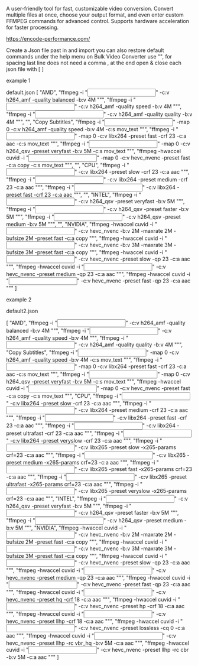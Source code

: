 A user-friendly tool for fast, customizable video conversion. Convert multiple files at once, choose your output format, and even enter custom FFMPEG commands for advanced control. Supports hardware acceleration for faster processing.

https://encode-performance.com/


Create a Json file past in and import
you can also restore default commands under the help menu on Bulk Video Converter
use "", for spacing
last line does not need a comma , at the end 
open & close each json file with [  ]

example 1

default.json
[
    "AMD",
    "ffmpeg -i \"<input>\" -c:v h264_amf -quality balanced -b:v 4M \"<output>\"",
    "ffmpeg -i \"<input>\" -c:v h264_amf -quality speed -b:v 4M \"<output>\"",
    "ffmpeg -i \"<input>\" -c:v h264_amf -quality quality -b:v 4M \"<output>\"",
    "",
    "Copy Subtitles",
    "ffmpeg -i \"<input>\" -map 0 -c:v h264_amf -quality speed -b:v 4M -c:s mov_text \"<output>\"",
    "ffmpeg -i \"<input>\" -map 0 -c:v libx264 -preset fast -crf 23 -c:a aac -c:s mov_text \"<output>\"",
    "ffmpeg -i \"<input>\" -map 0 -c:v h264_qsv -preset veryfast -b:v 5M -c:s mov_text \"<output>\"",
    "ffmpeg -hwaccel cuvid -i \"<input>\" -map 0 -c:v hevc_nvenc -preset fast -c:a copy -c:s mov_text \"<output>\"",
    "",
    "CPU",
    "ffmpeg -i \"<input>\" -c:v libx264 -preset slow -crf 23 -c:a aac \"<output>\"",
    "ffmpeg -i \"<input>\" -c:v libx264 -preset medium -crf 23 -c:a aac \"<output>\"",
    "ffmpeg -i \"<input>\" -c:v libx264 -preset fast -crf 23 -c:a aac \"<output>\"",
    "",
    "INTEL",
    "ffmpeg -i \"<input>\" -c:v h264_qsv -preset veryfast -b:v 5M \"<output>\"",
    "ffmpeg -i \"<input>\" -c:v h264_qsv -preset faster -b:v 5M \"<output>\"",
    "ffmpeg -i \"<input>\" -c:v h264_qsv -preset medium -b:v 5M \"<output>\"",
    "",
    "NVIDIA",
    "ffmpeg -hwaccel cuvid -i \"<input>\" -c:v hevc_nvenc -b:v 2M -maxrate 2M -bufsize 2M -preset fast -c:a copy \"<output>\"",
    "ffmpeg -hwaccel cuvid -i \"<input>\" -c:v hevc_nvenc -b:v 3M -maxrate 3M -bufsize 3M -preset fast -c:a copy \"<output>\"",
    "ffmpeg -hwaccel cuvid -i \"<input>\" -c:v hevc_nvenc -preset slow -qp 23 -c:a aac \"<output>\"",
    "ffmpeg -hwaccel cuvid -i \"<input>\" -c:v hevc_nvenc -preset medium -qp 23 -c:a aac \"<output>\"",
    "ffmpeg -hwaccel cuvid -i \"<input>\" -c:v hevc_nvenc -preset fast -qp 23 -c:a aac \"<output>\""
]


example 2

default2.json

[
    "AMD",
    "ffmpeg -i \"<input>\" -c:v h264_amf -quality balanced -b:v 4M \"<output>\"",
    "ffmpeg -i \"<input>\" -c:v h264_amf -quality speed -b:v 4M \"<output>\"",
    "ffmpeg -i \"<input>\" -c:v h264_amf -quality quality -b:v 4M \"<output>\"",
    "Copy Subtitles",
    "ffmpeg -i \"<input>\" -map 0 -c:v h264_amf -quality speed -b:v 4M -c:s mov_text \"<output>\"",
    "ffmpeg -i \"<input>\" -map 0 -c:v libx264 -preset fast -crf 23 -c:a aac -c:s mov_text \"<output>\"",
    "ffmpeg -i \"<input>\" -map 0 -c:v h264_qsv -preset veryfast -b:v 5M -c:s mov_text \"<output>\"",
    "ffmpeg -hwaccel cuvid -i \"<input>\" -map 0 -c:v hevc_nvenc -preset fast -c:a copy -c:s mov_text \"<output>\"",
    "CPU",
    "ffmpeg -i \"<input>\" -c:v libx264 -preset slow -crf 23 -c:a aac \"<output>\"",
    "ffmpeg -i \"<input>\" -c:v libx264 -preset medium -crf 23 -c:a aac \"<output>\"",
    "ffmpeg -i \"<input>\" -c:v libx264 -preset fast -crf 23 -c:a aac \"<output>\"",
    "ffmpeg -i \"<input>\" -c:v libx264 -preset ultrafast -crf 23 -c:a aac \"<output>\"",
    "ffmpeg -i \"<input>\" -c:v libx264 -preset veryslow -crf 23 -c:a aac \"<output>\"",
    "ffmpeg -i \"<input>\" -c:v libx265 -preset slow -x265-params crf=23 -c:a aac \"<output>\"",
    "ffmpeg -i \"<input>\" -c:v libx265 -preset medium -x265-params crf=23 -c:a aac \"<output>\"",
    "ffmpeg -i \"<input>\" -c:v libx265 -preset fast -x265-params crf=23 -c:a aac \"<output>\"",
    "ffmpeg -i \"<input>\" -c:v libx265 -preset ultrafast -x265-params crf=23 -c:a aac \"<output>\"",
    "ffmpeg -i \"<input>\" -c:v libx265 -preset veryslow -x265-params crf=23 -c:a aac \"<output>\"",
    "INTEL",
    "ffmpeg -i \"<input>\" -c:v h264_qsv -preset veryfast -b:v 5M \"<output>\"",
    "ffmpeg -i \"<input>\" -c:v h264_qsv -preset faster -b:v 5M \"<output>\"",
    "ffmpeg -i \"<input>\" -c:v h264_qsv -preset medium -b:v 5M \"<output>\"",
    "NVIDIA",
    "ffmpeg -hwaccel cuvid -i \"<input>\" -c:v hevc_nvenc -b:v 2M -maxrate 2M -bufsize 2M -preset fast -c:a copy \"<output>\"",
    "ffmpeg -hwaccel cuvid -i \"<input>\" -c:v hevc_nvenc -b:v 3M -maxrate 3M -bufsize 3M -preset fast -c:a copy \"<output>\"",
    "ffmpeg -hwaccel cuvid -i \"<input>\" -c:v hevc_nvenc -preset slow -qp 23 -c:a aac \"<output>\"",
    "ffmpeg -hwaccel cuvid -i \"<input>\" -c:v hevc_nvenc -preset medium -qp 23 -c:a aac \"<output>\"",
    "ffmpeg -hwaccel cuvid -i \"<input>\" -c:v hevc_nvenc -preset fast -qp 23 -c:a aac \"<output>\"",
    "ffmpeg -hwaccel cuvid -i \"<input>\" -c:v hevc_nvenc -preset hq -crf 18 -c:a aac \"<output>\"",
    "ffmpeg -hwaccel cuvid -i \"<input>\" -c:v hevc_nvenc -preset hp -crf 18 -c:a aac \"<output>\"",
    "ffmpeg -hwaccel cuvid -i \"<input>\" -c:v hevc_nvenc -preset llhp -crf 18 -c:a aac \"<output>\"",
    "ffmpeg -hwaccel cuvid -i \"<input>\" -c:v hevc_nvenc -preset lossless -cq 0 -c:a aac \"<output>\"",
    "ffmpeg -hwaccel cuvid -i \"<input>\" -c:v hevc_nvenc -preset llhp -rc vbr_hq -b:v 5M -c:a aac \"<output>\"",
    "ffmpeg -hwaccel cuvid -i \"<input>\" -c:v hevc_nvenc -preset llhp -rc cbr -b:v 5M -c:a aac \"<output>\""
]
